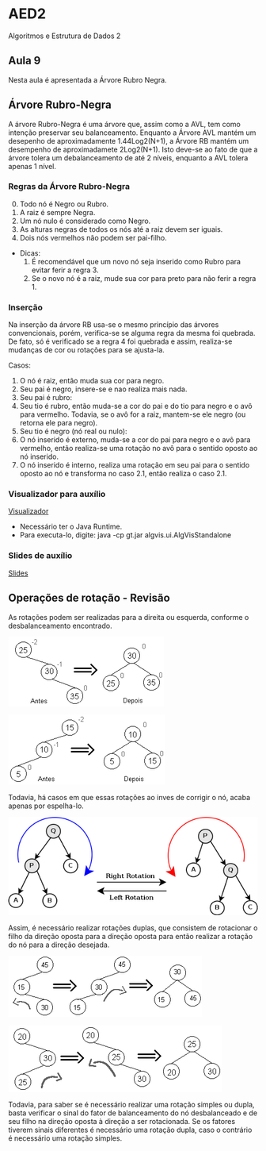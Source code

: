 
# AED2
Algoritmos e Estrutura de Dados 2

## Aula 9

Nesta aula é apresentada a Árvore Rubro Negra.

## Árvore Rubro-Negra

A árvore Rubro-Negra é uma árvore que, assim como a AVL, tem como intenção preservar seu balanceamento. Enquanto a Árvore AVL mantém um desepenho de aproximadamente 1.44Log2(N+1), a Árvore RB mantém um desempenho de aproximadamete 2Log2(N+1). Isto deve-se ao fato de que a árvore tolera um debalanceamento de até 2 níveis, enquanto a AVL tolera apenas 1 nível.

### Regras da Árvore Rubro-Negra

0. Todo nó é Negro ou Rubro.
1. A raiz é sempre Negra.
2. Um nó nulo é considerado como Negro.
3. As alturas negras de todos os nós até a raiz devem ser iguais.
4. Dois nós vermelhos não podem ser pai-filho.

* Dicas:
  1. É recomendável que um novo nó seja inserido como Rubro para evitar ferir a regra 3.
  2. Se o novo nó é a raiz, mude sua cor para preto para não ferir a regra 1.


### Inserção

Na inserção da árvore RB usa-se o mesmo princípio das árvores convencionais, porém, verifica-se se alguma regra da mesma foi quebrada. De fato, só é verificado se a regra 4 foi quebrada e assim, realiza-se mudanças de cor ou rotações para se ajusta-la.

Casos:

1. O nó é raiz, então muda sua cor para negro.
2. Seu pai é negro, insere-se e nao realiza mais nada.
3. Seu pai é rubro:
  1. Seu tio é rubro, então muda-se a cor do pai e do tio para negro e o avô para vermelho. Todavia, se o avô for a raiz, mantem-se ele negro (ou retorna ele para negro).
  2. Seu tio é negro (nó real ou nulo):
   1. O nó inserido é externo, muda-se a cor do pai para negro e o avô para vermelho, então realiza-se uma rotação no avô para o sentido oposto ao nó inserido.
   2. O nó inserido é interno, realiza uma rotação em seu pai para o sentido oposto ao nó e transforma no caso 2.1, então realiza o caso 2.1.

### Visualizador para auxílio

[Visualizador](../visualizador/gt.jar)

* Necessário ter o Java Runtime.
* Para executa-lo, digite: java -cp gt.jar algvis.ui.AlgVisStandalone

### Slides de auxílio

[Slides](Arvore-RB-1.pdf)


## Operações de rotação - Revisão
As rotações podem ser realizadas para a direita ou esquerda, conforme o desbalanceamento encontrado.

![Balanceamento para esquerda](rsesq.gif)

![Balanceamento para a direita](rsdir.gif)

Todavia, há casos em que essas rotações ao inves de corrigir o nó, acaba apenas por espelha-lo.

![Falha de balanceamento](treerotation.png)

Assim, é necessário realizar rotações duplas, que consistem de rotacionar o filho da direção oposta para a direção oposta para então realizar a rotação do nó para a direção desejada.

![Balanceamento duplo para esquerda](rdesq.gif)

![Balanceamento duplo para a direita](rddir.gif)

Todavia, para saber se é necessário realizar uma rotação simples ou dupla, basta verificar o sinal do fator de balanceamento do nó desbalanceado e de seu filho na  direção oposta à direção a ser rotacionada. Se os fatores tiverem sinais diferentes é necessário uma rotação dupla, caso o contrário é necessário uma rotação simples.
